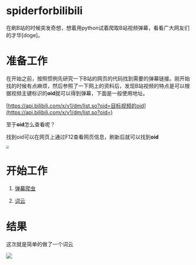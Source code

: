 # spiderforbilibili

在刷B站的时候突发奇想，想着用python试着爬取B站视频弹幕，看看广大网友们的才华[doge]。

# 准备工作

在开始之前，按照惯例先研究一下B站的网页的代码找到需要的弹幕链接。刚开始找的时候有点麻烦，然后参照了一下网上的资料后，发现B站视频的特点是可以根据视频主键标识的**oid**就可以得到弹幕，下面是一般使用地址。

[https://api.bilibili.com/x/v1/dm/list.so?oid=目标视频的oid](https://api.bilibili.com/x/v1/dm/list.so?oid=)

至于**oid**怎么查看呢？

找到oid可以在网页上通过F12查看网页信息，刷新后就可以找到**oid**

<img src="https://gitee.com/cnpolaris-tian/giteePagesImages/raw/master/null/%E6%9F%A5%E6%89%BEoid.jpg" style="zoom:50%" />


# 开始工作
1. [弹幕爬虫](./spider_bilibili.py)

2. [词云](./ciyun.py)

# 结果

这次就是简单的做了一个词云     

<img src="https://gitee.com/cnpolaris-tian/giteePagesImages/raw/master/null/%E8%AF%8D%E4%BA%91.png"/>

